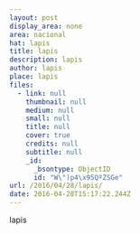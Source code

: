 ```yaml
---
layout: post
display_area: none
area: nacional
hat: lapis
title: lapis
description: lapis
author: lapis
place: lapis
files:
  - link: null
    thumbnail: null
    medium: null
    small: null
    title: null
    cover: true
    credits: null
    subtitle: null
    _id:
      _bsontype: ObjectID
      id: "W\")p4\x95QºZSGe"
url: /2016/04/28/lapis/
date: 2016-04-28T15:17:22.244Z
---
```

<p>lapis</p>

